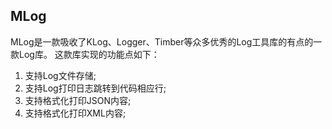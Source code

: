 ## MLog
MLog是一款吸收了KLog、Logger、Timber等众多优秀的Log工具库的有点的一款Log库。
这款库实现的功能点如下：

1. 支持Log文件存储;
2. 支持Log打印日志跳转到代码相应行;
3. 支持格式化打印JSON内容;
4. 支持格式化打印XML内容;
          
       
